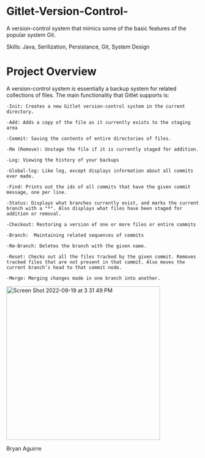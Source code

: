 # Gitlet-Version-Control-
A version-control system that mimics some of the basic features of the popular system Git.


Skills: Java, Serilization, Persistance, Git, System Design 


# Project Overview
A version-control system is essentially a backup system for related collections of files. The main functionality that Gitlet supports is:

  
    -Init: Creates a new Gitlet version-control system in the current directory. 
  
    -Add: Adds a copy of the file as it currently exists to the staging area
  
    -Commit: Saving the contents of entire directories of files.
  
    -Rm (Remove): Unstage the file if it is currently staged for addition.
  
    -Log: Viewing the history of your backups
  
    -Global-log: Like log, except displays information about all commits ever made.
  
    -Find: Prints out the ids of all commits that have the given commit message, one per line.
  
    -Status: Displays what branches currently exist, and marks the current branch with a "*". Also displays what files have been staged for addition or removal. 
  
    -Checkout: Restoring a version of one or more files or entire commits
  
    -Branch:  Maintaining related sequences of commits
  
    -Rm-Branch: Deletes the branch with the given name. 
  
    -Reset: Checks out all the files tracked by the given commit. Removes tracked files that are not present in that commit. Also moves the current branch’s head to that commit node.
  
    -Merge: Merging changes made in one branch into another.
  






<img width="400" alt="Screen Shot 2022-09-19 at 3 31 49 PM" src="https://user-images.githubusercontent.com/107953902/191130959-4b9173b6-1125-4268-8d22-c2fbd5e10f53.png">


Bryan Aguirre
